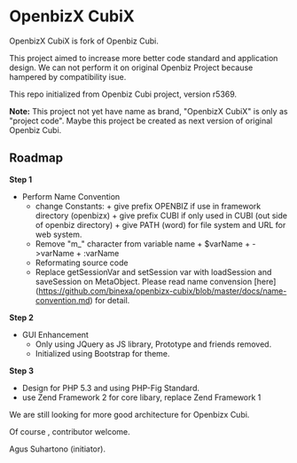 OpenbizX CubiX
==============

OpenbizX CubiX is fork of Openbiz Cubi.

This project aimed to increase more better code standard and application design. 
We can not perform it on original Openbiz Project because hampered by compatibility isue.

This repo initialized from Openbiz Cubi project, version r5369.

**Note:**
This project not yet have name as brand, "OpenbizX CubiX" is only as "project code". 
Maybe this project be created as next version of original Openbiz Cubi.

Roadmap
-------

**Step 1**
* Perform Name Convention
  - change Constants:
        + give prefix OPENBIZ if use in framework directory (openbizx)
        + give prefix CUBI if only used in CUBI (out side of openbiz directory)
        + give PATH (word) for file system and URL for web system.
  - Remove "m_" character from variable name
        + $varName
        + ->varName
        + :varName
  - Reformating source code
  - Replace getSessionVar and setSession var with loadSession and saveSession on MetaObject.
    Please read name convension [here] (https://github.com/binexa/openbizx-cubix/blob/master/docs/name-convention.md)  for detail.

**Step 2**
* GUI Enhancement
  - Only using JQuery as JS library, Prototype and friends removed.
  - Initialized using Bootstrap for theme.

**Step 3**
* Design for PHP 5.3 and using PHP-Fig Standard.
* use Zend Framework 2 for core libary, replace Zend Framework 1



We are still looking for more good architecture for Openbizx Cubi.

Of course , contributor welcome.


Agus Suhartono (initiator).

